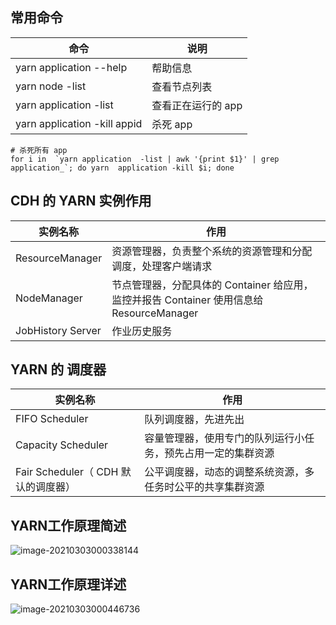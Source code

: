 ## 常用命令

| 命令                         | 说明               |
| ---------------------------- | ------------------ |
| yarn application --help      | 帮助信息           |
| yarn node -list              | 查看节点列表       |
| yarn application -list       | 查看正在运行的 app |
| yarn application -kill appid | 杀死 app           |

```shell
# 杀死所有 app
for i in  `yarn application  -list | awk '{print $1}' | grep application_`; do yarn  application -kill $i; done
```



## CDH 的 YARN 实例作用

| 实例名称          | 作用                                                         |
| ----------------- | ------------------------------------------------------------ |
| ResourceManager   | 资源管理器，负责整个系统的资源管理和分配调度，处理客户端请求 |
| NodeManager       | 节点管理器，分配具体的 Container 给应用，监控并报告 Container 使用信息给 ResourceManager |
| JobHistory Server | 作业历史服务                                                 |



## YARN 的 调度器

| 实例名称                            | 作用                                                         |
| ----------------------------------- | ------------------------------------------------------------ |
| FIFO Scheduler                      | 队列调度器，先进先出                                         |
| Capacity Scheduler                  | 容量管理器，使用专门的队列运行小任务，预先占用一定的集群资源 |
| Fair Scheduler（ CDH 默认的调度器） | 公平调度器，动态的调整系统资源，多任务时公平的共享集群资源   |



## YARN工作原理简述

![image-20210303000338144](http://pic.turboway.top/blogimg/image-20210303000338144.png)

## YARN工作原理详述


![image-20210303000446736](http://pic.turboway.top/blogimg/image-20210303000446736.png)
